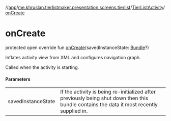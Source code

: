 //[app](../../../index.md)/[me.khruslan.tierlistmaker.presentation.screens.tierlist](../index.md)/[TierListActivity](index.md)/[onCreate](on-create.md)

# onCreate

protected open override fun [onCreate](on-create.md)(savedInstanceState: [Bundle](https://developer.android.com/reference/kotlin/android/os/Bundle.html)?)

Inflates activity view from XML and configures navigation graph.

Called when the activity is starting.

#### Parameters

| | |
|---|---|
| savedInstanceState | If the activity is being re-initialized after previously being shut down then this bundle contains the data it most recently supplied in. |
